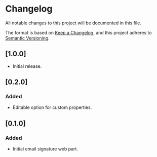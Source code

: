 # Changelog

All notable changes to this project will be documented in this file.

The format is based on [Keep a Changelog](https://keepachangelog.com/en/1.0.0/),
and this project adheres to [Semantic Versioning](https://semver.org/spec/v2.0.0.html).

## [1.0.0]
- Initial release.

## [0.2.0]
### Added
- Editable option for custom properties.

## [0.1.0]
### Added
- Initial email signature web part.
